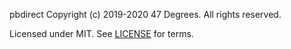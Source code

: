 pbdirect
Copyright (c) 2019-2020 47 Degrees.  All rights reserved.

Licensed under MIT. See [LICENSE](LICENSE) for terms.